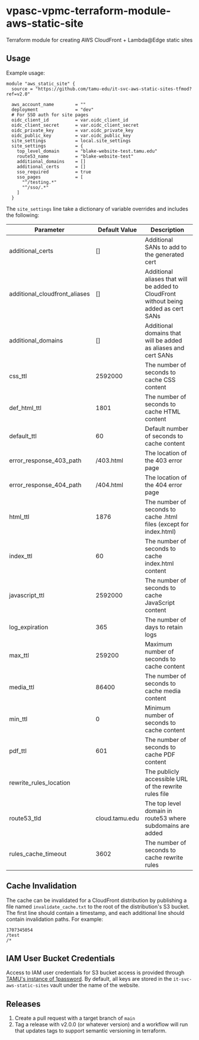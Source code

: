 # vpasc-vpmc-terraform-module-aws-static-site

Terraform module for creating AWS CloudFront + Lambda@Edge static sites

## Usage

Example usage:

```hcl
module "aws_static_site" {
  source = "https://github.com/tamu-edu/it-svc-aws-static-sites-tfmod?ref=v2.0"

  aws_account_name        = ""
  deployment              = "dev"
  # For SSO auth for site pages
  oidc_client_id          = var.oidc_client_id
  oidc_client_secret      = var.oidc_client_secret
  oidc_private_key        = var.oidc_private_key
  oidc_public_key         = var.oidc_public_key
  site_settings           = local.site_settings
  site_settings           = {
    top_level_domain      = "blake-website-test.tamu.edu"
    route53_name          = "blake-website-test"
    additional_domains    = []
    additional_certs      = []
    sso_required          = true
    sso_pages             = [
      "^/testing.*"
      "^/sso/.*"
    ]
  }

```

The `site_settings` line take a dictionary of variable overrides and includes the following:

| Parameter | Default Value | Description |
|-----------|---------------|-------------|
|additional_certs|[]|Additional SANs to add to the generated cert|
|additional_cloudfront_aliases|[]|Additional aliases that will be added to CloudFront without being added as cert SANs|
|additional_domains|[]|Additional domains that will be added as aliases and cert SANs|
|css_ttl|2592000|The number of seconds to cache CSS content|
|def_html_ttl|1801|The number of seconds to cache HTML content|
|default_ttl|60|Default number of seconds to cache content|
|error_response_403_path|/403.html|The location of the 403 error page|
|error_response_404_path|/404.html|The location of the 404 error page|
|html_ttl|1876|The number of seconds to cache .html files (except for index.html)|
|index_ttl|60|The number of seconds to cache index.html content|
|javascript_ttl|2592000|The number of seconds to cache JavaScript content|
|log_expiration|365|The number of days to retain logs|
|max_ttl|259200|Maximum number of seconds to cache content|
|media_ttl|86400|The number of seconds to cache media content|
|min_ttl|0|Minimum number of seconds to cache content|
|pdf_ttl|601|The number of seconds to cache PDF content|
|rewrite_rules_location||The publicly accessible URL of the rewrite rules file|
|route53_tld|cloud.tamu.edu|The top level domain in route53 where subdomains are added|
|rules_cache_timeout|3602|The number of seconds to cache rewrite rules|

## Cache Invalidation
The cache can be invalidated for a CloudFront distribution by publishing a file
named `invalidate_cache.txt` to the root of the distribution's S3 bucket. The
first line should contain a timestamp, and each additional line should contain 
invalidation paths. For example:

```text
1707345054
/test
/*
```

## IAM User Bucket Credentials

Access to IAM user credentials for S3 bucket access is provided through [TAMU's instance of
1password](https://tamu.1password.com). By default, all keys are stored in the
`it-svc-aws-static-sites` vault under the name of the website.

## Releases

1. Create a pull request with a target branch of `main`
2. Tag a release with v2.0.0 (or whatever version) and a workflow will run that updates tags to support semantic versioning in terraform.
